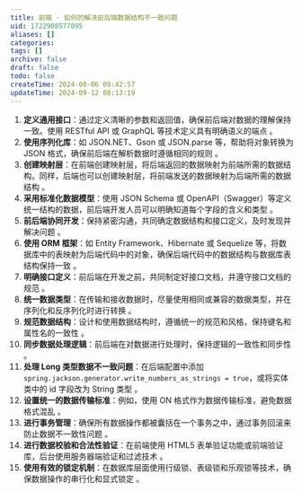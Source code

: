 ```yaml
---
title: 前端 - 如何的解决前后端数据结构不一致问题
uid: 1722908577095
aliases: []
categories: 
tags: []
archive: false
draft: false
todo: false
createTime: 2024-08-06 09:42:57
updateTime: 2024-09-12 08:13:19
---
```


1. **定义通用接口**：通过定义清晰的参数和返回值，确保前后端对数据的理解保持一致。使用 RESTful API 或 GraphQL 等技术定义具有明确语义的端点 。
2. **使用序列化库**：如 JSON.NET、Gson 或 JSON.parse 等，帮助将对象转换为 JSON 格式，确保前后端在解析数据时遵循相同的规则 。
3. **创建映射层**：在前端创建映射层，将后端返回的数据映射为前端所需的数据结构。同样，后端也可以创建映射层，将前端发送的数据映射为后端所需的数据结构 。
4. **采用标准化数据模型**：使用 JSON Schema 或 OpenAPI（Swagger）等定义统一结构的数据，前后端开发人员可以明确知道每个字段的含义和类型 。
5. **前后端协同开发**：保持紧密沟通，共同确定数据结构和接口定义，及时发现并解决问题 。
6. **使用 ORM 框架**：如 Entity Framework、Hibernate 或 Sequelize 等，将数据库中的表映射为后端代码中的对象，确保后端代码中的数据结构与数据库表结构保持一致 。
7. **明确接口定义**：前后端在开发之前，共同制定好接口文档，并遵守接口文档的规范 。
8. **统一数据类型**：在传输和接收数据时，尽量使用相同或兼容的数据类型，并在序列化和反序列化时进行转换 。
9. **规范数据结构**：设计和使用数据结构时，遵循统一的规范和风格，保持键名和属性名的一致性 。
10. **同步数据处理逻辑**：前后端在对数据进行处理时，保持逻辑的一致性和同步性 。
11. **处理 Long 类型数据不一致问题**：在后端配置中添加 `spring.jackson.generator.write_numbers_as_strings = true`，或将实体类中的 id 字段改为 String 类型 。
12. **设置统一的数据传输标准**：例如，使用 ON 格式作为数据传输标准，避免数据格式混乱 。
13. **进行事务管理**：确保所有数据操作都被囊括在一个事务之中，通过事务回滚来防止数据不一致性问题 。
14. **进行数据校验和合法性验证**：在前端使用 HTML5 表单验证功能或前端验证库，后台使用服务器端验证和过滤技术 。
15. **使用有效的锁定机制**：在数据库层面使用行级锁、表级锁和乐观锁等技术，确保数据操作的串行化和显式锁定 。
